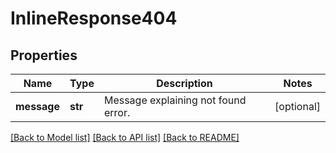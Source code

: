 # InlineResponse404

## Properties
Name | Type | Description | Notes
------------ | ------------- | ------------- | -------------
**message** | **str** | Message explaining not found error. | [optional] 

[[Back to Model list]](../README.md#documentation-for-models) [[Back to API list]](../README.md#documentation-for-api-endpoints) [[Back to README]](../README.md)

